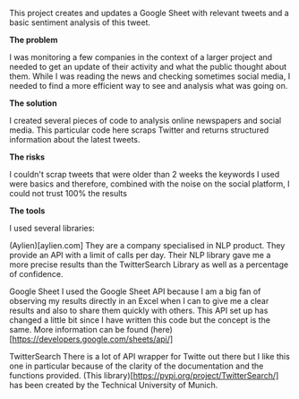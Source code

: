 This project creates and updates a Google Sheet with relevant tweets and a basic sentiment analysis of this tweet.

**The problem**

I was monitoring a few companies in the context of a larger project and needed to get an update of their activity and what the public thought about them. While I was reading the news and checking sometimes social media, I needed to find a more efficient way to see and analysis what was going on.

**The solution**

I created several pieces of code to analysis online newspapers and social media. This particular code here scraps Twitter and returns structured information about the latest tweets.

**The risks**

I couldn't scrap tweets that were older than 2 weeks
the keywords I used were basics and therefore, combined with the noise on the social platform, I could not trust 100% the results

**The tools**

I used several libraries:

(Aylien)[aylien.com] They are a company specialised in NLP product. They provide an API with a limit of calls per day. Their NLP library gave me a more precise results than the TwitterSearch Library as well as a percentage of confidence.

Google Sheet
I used the Google Sheet API because I am a big fan of observing my results directly in an Excel when I can to give me a clear results and also to share them quickly with others. This API set up has changed a little bit since I have written this code but the concept is the same. More information can be found (here)[https://developers.google.com/sheets/api/]

TwitterSearch There is a lot of API wrapper for Twitte out there but I like this one in particular because of the clarity of the documentation and the functions provided. (This library)[https://pypi.org/project/TwitterSearch/] has been created by the Technical University of Munich.
